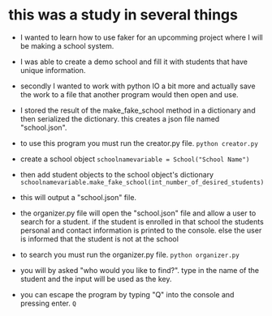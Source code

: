# this was a study in several things

- I wanted to learn how to use faker for an upcomming project where I will be making a school system. 

- I was able to create a demo school and fill it with students that have unique information.

- secondly I wanted to work with python IO a bit more and actually save the work to a file that another program would then open and use.

- I stored the result of the make_fake_school method in a dictionary and then serialized the dictionary. this creates a json file named "school.json". 

- to use this program you must run the creator.py file.
`python creator.py`

- create a school object
`schoolnamevariable = School("School Name")`

- then add student objects to the school object's dictionary
`schoolnamevariable.make_fake_school(int_number_of_desired_students)`

- this will output a "school.json" file.

- the organizer.py file will open the "school.json" file and allow a user to search for a student. if the student is enrolled in that school the students personal and contact information is printed to the console. else the user is informed that the student is not at the school

- to search you must run the organizer.py file.
`python organizer.py`

- you will by asked "who would you like to find?". type in the name of the student and the input will be used as the key.

- you can escape the program by typing "Q" into the console and pressing enter.
`Q`
